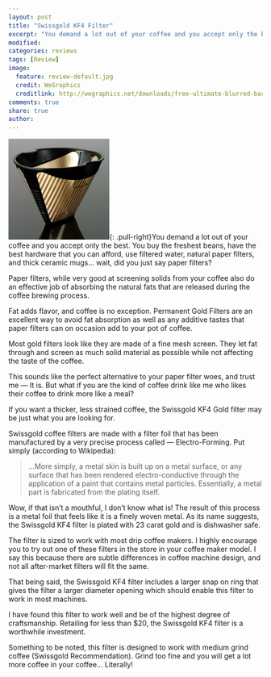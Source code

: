 ```yaml
---
layout: post
title: "Swissgold KF4 Filter"
excerpt: "You demand a lot out of your coffee and you accept only the best. You buy the freshest beans, have the best hardware that you can afford, use filtered water, natural paper filters, and thick ceramic mugs… wait, did you just say paper filters?"
modified: 
categories: reviews
tags: [Review]
image:
  feature: review-default.jpg
  credit: WeGraphics
  creditlink: http://wegraphics.net/downloads/free-ultimate-blurred-background-pack/
comments: true
share: true
author: 
---
```

![Swissgold KF4 Filter](/images/swissgold.jpg){: .pull-right}You demand a lot out of your coffee and you accept only the best. You buy the freshest beans, have the best hardware that you can afford, use filtered water, natural paper filters, and thick ceramic mugs… wait, did you just say paper filters?

Paper filters, while very good at screening solids from your coffee also do an effective job of absorbing the natural fats that are released during the coffee brewing process.

Fat adds flavor, and coffee is no exception. Permanent Gold Filters are an excellent way to avoid fat absorption as well as any additive tastes that paper filters can on occasion add to your pot of coffee.

Most gold filters look like they are made of a fine mesh screen. They let fat through and screen as much solid material as possible while not affecting the taste of the coffee.

This sounds like the perfect alternative to your paper filter woes, and trust me — It is. But what if you are the kind of coffee drink like me who likes their coffee to drink more like a meal?

If you want a thicker, less strained coffee, the Swissgold KF4 Gold filter may be just what you are looking for.

Swissgold coffee filters are made with a filter foil that has been manufactured by a very precise process called — Electro-Forming. Put simply (according to Wikipedia):

> …More simply, a metal skin is built up on a metal surface, or any surface that has been rendered electro-conductive through the application of a paint that contains metal particles. Essentially, a metal part is fabricated from the plating itself.

Wow, if that isn’t a mouthful, I don’t know what is! The result of this process is a metal foil that feels like it is a finely woven metal. As its name suggests, the Swissgold KF4 filter is plated with 23 carat gold and is dishwasher safe.

The filter is sized to work with most drip coffee makers. I highly encourage you to try out one of these filters in the store in your coffee maker model. I say this because there are subtle differences in coffee machine design, and not all after-market filters will fit the same.

That being said, the Swissgold KF4 filter includes a larger snap on ring that gives the filter a larger diameter opening which should enable this filter to work in most machines.

I have found this filter to work well and be of the highest degree of craftsmanship. Retailing for less than $20, the Swissgold KF4 filter is a worthwhile investment.

Something to be noted, this filter is designed to work with medium grind coffee (Swissgold Recommendation). Grind too fine and you will get a lot more coffee in your coffee… Literally! 